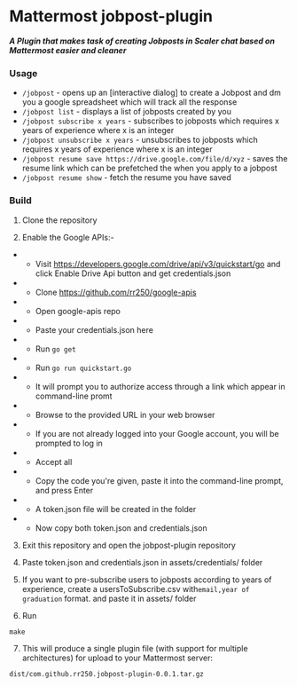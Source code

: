 # Mattermost jobpost-plugin

_**A Plugin that makes task of creating Jobposts in Scaler chat based on Mattermost easier and cleaner**_

### Usage

* `/jobpost` - opens up an [interactive dialog] to create a Jobpost and dm you a google spreadsheet which will track all the response
* `/jobpost list` - displays a list of jobposts created by you
* `/jobpost subscribe x years` - subscribes to jobposts which requires x years of experience where x is an integer
* `/jobpost unsubscribe x years` - unsubscribes to jobposts which requires x years of experience where x is an integer
* `/jobpost resume save https://drive.google.com/file/d/xyz` - saves the resume link which can be prefetched the when you apply to a jobpost
* `/jobpost resume show` - fetch the resume you have saved

### Build
1) Clone the repository

2) Enable the Google APIs:- 
 + * Visit https://developers.google.com/drive/api/v3/quickstart/go and click Enable Drive Api button and get credentials.json
 + * Clone https://github.com/rr250/google-apis
 + * Open google-apis repo
 + * Paste your credentials.json here
 + * Run ```go get```
 + * Run ```go run quickstart.go```
 + * It will prompt you to authorize access through a link which appear in command-line promt
 + * Browse to the provided URL in your web browser
 + * If you are not already logged into your Google account, you will be prompted to log in
 + * Accept all
 + * Copy the code you're given, paste it into the command-line prompt, and press Enter
 + * A token.json file will be created in the folder
 + * Now copy both token.json and credentials.json
  
3) Exit this repository and open the jobpost-plugin repository

4) Paste token.json and credentials.json in assets/credentials/ folder

5) If you want to pre-subscribe users to jobposts according to years of experience, create a usersToSubscribe.csv with`email,year of graduation` format. and paste it in assets/ folder

6) Run

```
make
```

7) This will produce a single plugin file (with support for multiple architectures) for upload to your Mattermost server:

```
dist/com.github.rr250.jobpost-plugin-0.0.1.tar.gz
```
